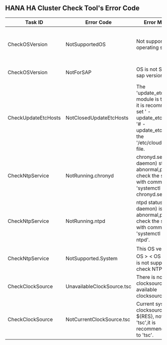 ## HANA HA Cluster Check Tool's Error Code

| Task ID             | Error Code                 | Error Message                                                | Solutions                                                    |
| ------------------- | -------------------------- | ------------------------------------------------------------ | ------------------------------------------------------------ |
| CheckOSVersion      | NotSupportedOS             | Not supported (< operating system >).                        | This OS version（ < OS >  < OS Version >）is not supported to check HANA HA cluster. |
| CheckOSVersion      | NotForSAP                  | OS is not SUSE for sap version.                              | The version for sap of OS is recommended.                    |
| CheckUpdateEtcHosts | NotClosedUpdateEtcHosts    | The 'update_etc_hosts' module is turned on, it is recommended to set ' - update_etc_hosts' to '# - update_etc_hosts' in the '/etc/cloud/cloud.cfg' file. | It is recommended to set ' - update_etc_hosts' to '# - update_etc_hosts' in the '/etc/cloud/cloud.cfg' file. |
| CheckNtpService     | NotRunning.chronyd         | chronyd.service(NTP daemon) status is abnormal,please check the serivce with command 'systemctl status chronyd.service'. |                                                              |
| CheckNtpService     | NotRunning.ntpd            | ntpd status(NTP daemon) is abnormal,please check the serivce with command 'systemctl status ntpd'. |                                                              |
| CheckNtpService     | NotSupported.System        | This OS version（ < OS >  < OS Version >）is not supported to check NTP service. |                                                              |
| CheckClockSource    | UnavailableClockSource.tsc | There is no 'tsc' clocksource in available clocksources      |                                                              |
| CheckClockSource    | NotCurrentClockSource.tsc  | Current system clocksource is ${RES}, not set to 'tsc',it is recommended to set to 'tsc'. |                                                              |